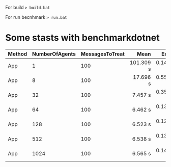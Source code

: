 For build
`> build.bat`

For run becnhmark
`> run.bat`

# Some stasts with benchmarkdotnet

| Method | NumberOfAgents | MessagesToTreat |      Mean |    Error |   StdDev |
|------- |--------------- |---------------- |----------:|---------:|---------:|
|    App |              1 |             100 | 101.309 s | 0.1481 s | 0.1313 s |
|    App |              8 |             100 |  17.696 s | 0.5510 s | 1.5984 s |
|    App |             32 |             100 |   7.457 s | 0.3580 s | 1.0498 s |
|    App |             64 |             100 |   6.462 s | 0.1327 s | 0.3871 s |
|    App |            128 |             100 |   6.523 s | 0.1288 s | 0.3370 s |
|    App |            512 |             100 |   6.538 s | 0.1305 s | 0.3483 s |
|    App |           1024 |             100 |   6.565 s | 0.1438 s | 0.4148 s |
